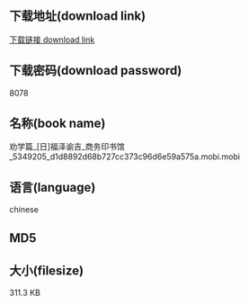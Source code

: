 ## 下载地址(download link)
[下载链接 download link](https://voluble-croquembouche-d321dc.netlify.app/?s=%E5%8A%9D%E5%AD%A6%E7%AF%87_%5B%E6%97%A5%5D%E7%A6%8F%E6%B3%BD%E8%B0%95%E5%90%89_%E5%95%86%E5%8A%A1%E5%8D%B0%E4%B9%A6%E9%A6%86_5349205_d1d8892d68b727cc373c96d6e59a575a.mobi)

## 下载密码(download password)
8078

## 名称(book name)
劝学篇_[日]福泽谕吉_商务印书馆_5349205_d1d8892d68b727cc373c96d6e59a575a.mobi.mobi

## 语言(language)
chinese

## MD5


## 大小(filesize)
311.3 KB
